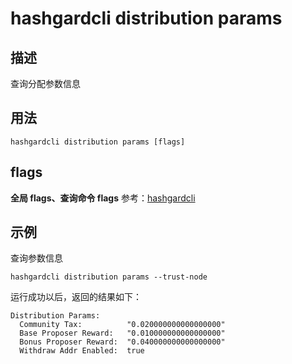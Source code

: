 # hashgardcli distribution params

## 描述

查询分配参数信息

## 用法

```
hashgardcli distribution params [flags]
```

## flags

**全局 flags、查询命令 flags** 参考：[hashgardcli](../README.md)

## 示例

查询参数信息

```
hashgardcli distribution params --trust-node
```

运行成功以后，返回的结果如下：

```
Distribution Params:
  Community Tax:          "0.020000000000000000"
  Base Proposer Reward:   "0.010000000000000000"
  Bonus Proposer Reward:  "0.040000000000000000"
  Withdraw Addr Enabled:  true
```
